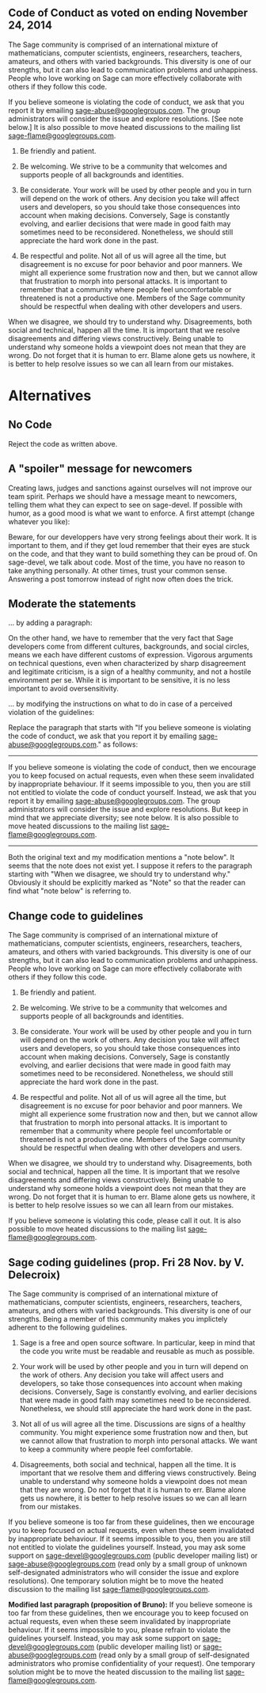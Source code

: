 

## Code of Conduct as voted on ending November 24, 2014

The Sage community is comprised of an international mixture of mathematicians, computer scientists, engineers, researchers, teachers, amateurs, and others with varied backgrounds. This diversity is one of our strengths, but it can also lead to communication problems and unhappiness. People who love working on Sage can more effectively collaborate with others if they follow this code. 

If you believe someone is violating the code of conduct, we ask that you report it by emailing <a href="mailto:sage-abuse@googlegroups.com">sage-abuse@googlegroups.com</a>. The group administrators will consider the issue and explore resolutions. [See note below.] It is also possible to move heated discussions to the mailing list <a href="mailto:sage-flame@googlegroups.com">sage-flame@googlegroups.com</a>. 

1)   Be friendly and patient. 

2)   Be welcoming. We strive to be a community that welcomes and supports people of all backgrounds and identities. 

3)   Be considerate. Your work will be used by other people and you in turn will depend on the work of others. Any decision you take will affect users and developers, so you should take those consequences into account when making decisions. Conversely, Sage is constantly evolving, and earlier decisions that were made in good faith may sometimes need to be reconsidered. Nonetheless, we should still appreciate the hard work done in the past. 

4)   Be respectful and polite. Not all of us will agree all the time, but disagreement is no excuse for poor behavior and poor manners. We might all experience some frustration now and then, but we cannot allow that frustration to morph into personal attacks. It is important to remember that a community where people feel uncomfortable or threatened is not a productive one. Members of the Sage community should be respectful when dealing with other developers and users. 

When we disagree, we should try to understand why. Disagreements, both social and technical, happen all the time. It is important that we resolve disagreements and differing views constructively. Being unable to understand why someone holds a viewpoint does not mean that they are wrong. Do not forget that it is human to err. Blame alone gets us nowhere, it is better to help resolve issues so we can all learn from our mistakes. 


# Alternatives


## No Code

Reject the code as written above. 


## A "spoiler" message for newcomers

Creating laws, judges and sanctions against ourselves will not improve our team spirit. Perhaps we should have a message meant to newcomers, telling them what they can expect to see on sage-devel. If possible with humor, as a good mood is what we want to enforce. A first attempt (change whatever you like): 

Beware, for our developpers have very strong feelings about their work. It is important to them, and if they get loud remember that their eyes are stuck on the code, and that they want to build something they can be proud of. On sage-devel, we talk about code. Most of the time, you have no reason to take anything personally. At other times, trust your common sense. Answering a post tomorrow instead of right now often does the trick. 


## Moderate the statements

... by adding a paragraph: 

On the other hand, we have to remember that the very fact that Sage developers come from different cultures, backgrounds, and social circles, means we each have different customs of expression. Vigorous arguments on technical questions, even when characterized by sharp disagreement and legitimate criticism, is a sign of a healthy community, and not a hostile environment per se. While it is important to be sensitive, it is no less important to avoid oversensitivity. 

... by modifying the instructions on what to do in case of a perceived violation of the guidelines: 

Replace the paragraph that starts with "If you believe someone is violating the code of conduct, we ask that you report it by emailing <a href="mailto:sage-abuse@googlegroups.com">sage-abuse@googlegroups.com</a>." as follows: 



---

 If you believe someone is violating the code of conduct, then we encourage you to keep focused on actual requests, even when these seem invalidated by inappropriate behaviour. If it seems impossible to you, then you are still not entitled to violate the code of conduct yourself. Instead, we ask that you report it by emailing <a href="mailto:sage-abuse@googlegroups.com">sage-abuse@googlegroups.com</a>. The group administrators will consider the issue and explore resolutions. But keep in mind that we appreciate diversity; see note below. It is also possible to move heated discussions to the mailing list <a href="mailto:sage-flame@googlegroups.com">sage-flame@googlegroups.com</a>. 

---

 

Both the original text and my modification mentions a "note below". It seems that the note does not exist yet. I suppose it refers to the paragraph starting with "When we disagree, we should try to understand why." Obviously it should be explicitly marked as "Note" so that the reader can find what "note below" is referring to. 


## Change code to guidelines

The Sage community is comprised of an international mixture of mathematicians, computer scientists, engineers, researchers, teachers, amateurs, and others with varied backgrounds. This diversity is one of our strengths, but it can also lead to communication problems and unhappiness. People who love working on Sage can more effectively collaborate with others if they follow this code. 

1)   Be friendly and patient. 

2)   Be welcoming. We strive to be a community that welcomes and supports people of all backgrounds and identities. 

3)   Be considerate. Your work will be used by other people and you in turn will depend on the work of others. Any decision you take will affect users and developers, so you should take those consequences into account when making decisions. Conversely, Sage is constantly evolving, and earlier decisions that were made in good faith may sometimes need to be reconsidered. Nonetheless, we should still appreciate the hard work done in the past. 

4)   Be respectful and polite. Not all of us will agree all the time, but disagreement is no excuse for poor behavior and poor manners. We might all experience some frustration now and then, but we cannot allow that frustration to morph into personal attacks. It is important to remember that a community where people feel uncomfortable or threatened is not a productive one. Members of the Sage community should be respectful when dealing with other developers and users. 

When we disagree, we should try to understand why. Disagreements, both social and technical, happen all the time. It is important that we resolve disagreements and differing views constructively. Being unable to understand why someone holds a viewpoint does not mean that they are wrong. Do not forget that it is human to err. Blame alone gets us nowhere, it is better to help resolve issues so we can all learn from our mistakes. 

If you believe someone is violating this code, please call it out. It is also possible to move heated discussions to the mailing list <a href="mailto:sage-flame@googlegroups.com">sage-flame@googlegroups.com</a>. 


## Sage coding guidelines (prop. Fri 28 Nov. by V. Delecroix)

The Sage community is comprised of an international mixture of mathematicians, computer scientists, engineers, researchers, teachers, amateurs, and others with varied backgrounds. This diversity is one of our strengths. Being a member of this community makes you implictely adherent to the following guidelines. 

1) Sage is a free and open source software. In particular, keep in mind that the code you write must be readable and reusable as much as possible. 

2) Your work will be used by other people and you in turn will depend on the work of others. Any decision you take will affect users and developers, so  take those consequences into account when making decisions. Conversely, Sage is constantly evolving, and earlier decisions that were made in good faith may sometimes need to be reconsidered. Nonetheless, we should still appreciate the hard work done in the past. 

3) Not all of us will agree all the time. Discussions are signs of a healthy community. You might experience some frustration now and then, but we cannot allow that frustration to morph into personal attacks. We want to keep a community where people feel comfortable. 

4) Disagreements, both social and technical, happen all the time. It is important that we resolve them and differing views constructively. Being unable to understand why someone holds a viewpoint does not mean that they are wrong. Do not forget that it is human to err. Blame alone gets us nowhere, it is better to help resolve issues so we can all learn from our mistakes. 

If you believe someone is too far from these guidelines, then we encourage you to keep focused on actual requests, even when these seem invalidated by inappropriate behaviour. If it seems impossible to you, then you are still not entitled to violate the guidelines yourself. Instead, you may ask some support on <a href="mailto:sage-devel@googlegroups.com">sage-devel@googlegroups.com</a> (public developer mailing list) or <a href="mailto:sage-abuse@googlegroups.com">sage-abuse@googlegroups.com</a> (read only by a small group of unknown self-designated administrators who will consider the issue and explore resolutions). One temporary solution might be to move the heated discussion to the mailing list <a href="mailto:sage-flame@googlegroups.com">sage-flame@googlegroups.com</a>. 

**Modified last paragraph (proposition of Bruno):**  If you believe someone is too far from these guidelines, then we encourage you to keep focused on actual requests, even when these seem invalidated by inappropriate behaviour. If it seems impossible to you, please refrain to violate  the guidelines yourself. Instead, you may ask some support on <a href="mailto:sage-devel@googlegroups.com">sage-devel@googlegroups.com</a> (public developer mailing list) or <a href="mailto:sage-abuse@googlegroups.com">sage-abuse@googlegroups.com</a> (read only by a small group of self-designated  administrators who promise confidentiality of your request). One temporary  solution might be to move the heated discussion to the mailing list  <a href="mailto:sage-flame@googlegroups.com">sage-flame@googlegroups.com</a>. 
